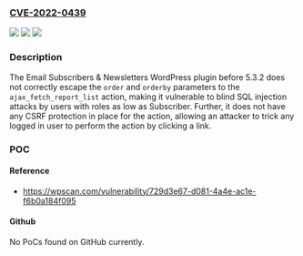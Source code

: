 ### [CVE-2022-0439](https://cve.mitre.org/cgi-bin/cvename.cgi?name=CVE-2022-0439)
![](https://img.shields.io/static/v1?label=Product&message=Email%20Subscribers%20%26%20Newsletters%20%E2%80%93%20Simple%20and%20Effective%20Email%20Marketing%20WordPress%20Plugin&color=blue)
![](https://img.shields.io/static/v1?label=Version&message=5.3.2%3C%205.3.2%20&color=brighgreen)
![](https://img.shields.io/static/v1?label=Vulnerability&message=CWE-89%20SQL%20Injection&color=brighgreen)

### Description

The Email Subscribers & Newsletters WordPress plugin before 5.3.2 does not correctly escape the `order` and `orderby` parameters to the `ajax_fetch_report_list` action, making it vulnerable to blind SQL injection attacks by users with roles as low as Subscriber. Further, it does not have any CSRF protection in place for the action, allowing an attacker to trick any logged in user to perform the action by clicking a link.

### POC

#### Reference
- https://wpscan.com/vulnerability/729d3e67-d081-4a4e-ac1e-f6b0a184f095

#### Github
No PoCs found on GitHub currently.

